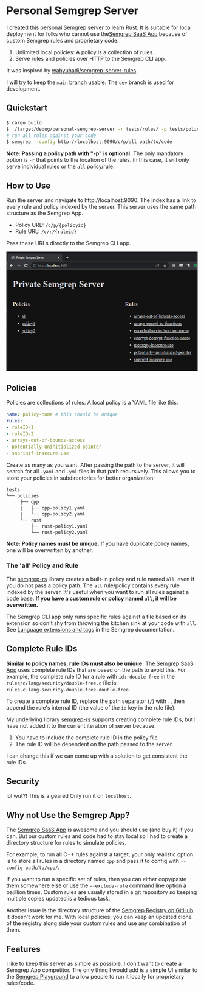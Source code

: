# Personal Semgrep Server
I created this personal [Semgrep][sem-url] server to learn Rust. It is suitable
for local deployment for folks who cannot use the[Semgrep SaaS App][sem-app]
because of custom Semgrep rules and proprietary code.

1. Unlimited local policies: A policy is a collection of rules.
2. Serve rules and policies over HTTP to the Semgrep CLI app.

[sem-url]: https://semgrep.dev/

It was inspired by [wahyuhadi/semgrep-server-rules][go-server].

[go-server]: https://github.com/wahyuhadi/semgrep-server-rules

I will try to keep the `main` branch usable. The `dev` branch is used for
development.

## Quickstart

```bash
$ cargo build
$ ./target/debug/personal-semgrep-server -r tests/rules/ -p tests/policies/
# run all rules against your code
$ semgrep --config http://localhost:9090/c/p/all path/to/code
```

**Note: Passing a policy path with "-p" is optional.** The only mandatory option
is `-r` that points to the location of the rules. In this case, it will only
serve individual rules or the `all` policy/rule.

## How to Use
Run the server and navigate to http://localhost:9090. The index has a link to
every rule and policy indexed by the server. This server uses the same path
structure as the Semgrep App.

* Policy URL: `/c/p/{policyid}`
* Rule URL: `/c/r/{ruleid}`

Pass these URLs directly to the Semgrep CLI app.

![index](.github/index.png)

## Policies
Policies are collections of rules. A local policy is a YAML file like this:

```yaml
name: policy-name # this should be unique
rules:
- ruleID-1
- ruleID-2
- arrays-out-of-bounds-access
- potentially-uninitialized-pointer
- snprintf-insecure-use
```

Create as many as you want. After passing the path to the server, it will search
for all `.yaml` and `.yml` files in that path recursively. This allows you to
store your policies in subdirectories for better organization:

```
tests
└── policies
     ├── cpp
     |   ├── cpp-policy1.yaml
     |   └── cpp-policy2.yaml
     └── rust
         ├── rust-policy1.yaml
         └── rust-policy2.yaml
```

**Note: Policy names must be unique.** If you have duplicate policy names, one
will be overwritten by another.

### The 'all' Policy and Rule
The [semgrep-rs][semgrep-rs] library creates a built-in policy and rule named
`all`, even if you do not pass a policy path. The `all` rule/policy contains
every rule indexed by the server. It's useful when you want to run all rules
against a code base.
**If you have a custom rule or policy named `all`, it will be overwritten.**

[semgrep-rs]: https://github.com/parsiya/semgrep-rs

The Semgrep CLI app only runs specific rules against a file based on its
extension so don't shy from throwing the kitchen sink at your code with `all`.
See [Language extensions and tags][sem-ext] in the Semgrep documentation.

[sem-ext]: https://semgrep.dev/docs/writing-rules/rule-syntax/#language-extensions-and-tags

## Complete Rule IDs
**Similar to policy names, rule IDs must also be unique.** The
[Semgrep SaaS App][sem-app] uses complete rule IDs that are based on the path
to avoid this. For example, the complete rule ID for a rule with `id: double-free`
in the `rules/c/lang/security/double-free.c` file is:
`rules.c.lang.security.double-free.double-free`.

To create a complete rule ID, replace the path separator (`/`) with `.`, then
append the rule's internal ID (the value of the `id` key in the rule file).

My underlying library [semgrep-rs][complete-id] supports creating complete rule
IDs, but I have not added it to the current iteration of server because:

1. You have to include the complete rule ID in the policy file.
2. The rule ID will be dependent on the path passed to the server.

I can change this if we can come up with a solution to get consistent the rule
IDs.

[complete-id]: https://github.com/parsiya/semgrep-rs#complete-rule-ids

## Security
lol wut?! This is a geared Only run it on `localhost`.

## Why not Use the Semgrep App?
The [Semgrep SaaS App][sem-app] is awesome and you should use (and buy it) if
you can. But our custom rules and code had to stay local so I had to create a
directory structure for rules to simulate policies.

[sem-app]: https://semgrep.dev/products/semgrep-app

For example, to run all C++ rules against a target, your only realistic
option is to store all rules in a directory named `cpp` and pass it to config
with `--config path/to/cpp/`.

If you want to run a specific set of rules, then you can either copy/paste them
somewhere else or use the `--exclude-rule` command line option a bajillion
times. Custom rules are usually stored in a git repository so keeping multiple
copies updated is a tedious task.

Another issue is the directory structure of the
[Semgrep Registry on GitHub][sem-rules-gh]. It doesn't work for me. With local
policies, you can keep an updated clone of the registry along side your custom
rules and use any combination of them.

[sem-rules-gh]: https://github.com/returntocorp/semgrep-rules

## Features
I like to keep this server as simple as possible. I don't want to create a
Semgrep App competitor. The only thing I would add is a simple UI similar
to the [Semgrep Playground][sem-play] to allow people to run it locally for
proprietary rules/code.

[sem-play]: https://semgrep.dev/playground/
